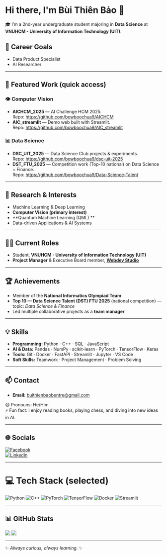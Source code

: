 # Hi there, I'm Bùi Thiên Bảo 👋

🎓 I’m a 2nd-year undergraduate student majoring in **Data Science** at  
**VNUHCM - University of Information Technology (UIT)**.  

## 🎯 Career Goals
- Data Product Specialist  
- AI Researcher  

---

## 🔭 Featured Work (quick access)
### 👁️ Computer Vision
- **AICHCM_2025** — AI Challenge HCM 2025.  
  Repo: https://github.com/bowboochua9/AICHCM  
- **AIC_streamlit** — Demo web built with Streamlit.  
  Repo: https://github.com/bowboochua9/AIC_streamlit

### 📊 Data Science
- **DSC_UIT_2025** — Data Science Club projects & experiments.  
  Repo: https://github.com/bowboochua9/dsc-uit-2025  
- **DST_FTU_2025** — Competition work (Top-10 national) on Data Science + Finance.  
  Repo: https://github.com/bowboochua9/Data-Science-Talent

---

## 🌱 Research & Interests
- Machine Learning & Deep Learning  
- **Computer Vision (primary interest)**  
- **Quantum Machine Learning (QML) **  
- Data-driven Applications & AI Systems
 
---

## 👨‍💻 Current Roles
- Student, **VNUHCM - University of Information Technology (UIT)**  
- **Project Manager** & Executive Board member, **[Webdev Studio](https://www.webdevstudios.org/)**

---

## 🏆 Achievements
- Member of the **National Informatics Olympiad Team**  
- **Top 10 — Data Science Talent (DST) FTU 2025** (national competition) — topic: *Data Science & Finance*  
- Led multiple collaborative projects as a **team manager**

---

## 💡 Skills
- **Programming:** Python · C++ · SQL · JavaScript  
- **AI & Data:** Pandas · NumPy · scikit-learn · PyTorch · TensorFlow · Keras  
- **Tools:** Git · Docker · FastAPI · Streamlit · Jupyter · VS Code  
- **Soft Skills:** Teamwork · Project Management · Problem Solving

---

## 📫 Contact
- **Email:** buithienbaobentre@gmail.com

😄 Pronouns: He/Him  
⚡ Fun fact: I enjoy reading books, playing chess, and diving into new ideas in AI.

---

## 🌐 Socials
[![Facebook](https://img.shields.io/badge/Facebook-%231877F2.svg?logo=Facebook&logoColor=white)](https://www.facebook.com/Bui.ThienBao145)  
[![LinkedIn](https://img.shields.io/badge/LinkedIn-%230077B5.svg?logo=linkedin&logoColor=white)](https://www.linkedin.com/in/b%C3%B9i-thi%C3%AAn-b%E1%BA%A3o-8a8349327/)

---

# 💻 Tech Stack (selected)
![Python](https://img.shields.io/badge/python-3670A0?style=for-the-badge&logo=python&logoColor=ffdd54)
![C++](https://img.shields.io/badge/c++-%2300599C.svg?style=for-the-badge&logo=c%2B%2B&logoColor=white)
![PyTorch](https://img.shields.io/badge/PyTorch-%23EE4C2C.svg?style=for-the-badge&logo=PyTorch&logoColor=white)
![TensorFlow](https://img.shields.io/badge/TensorFlow-%23FF6F00.svg?style=for-the-badge&logo=TensorFlow&logoColor=white)
![Docker](https://img.shields.io/badge/docker-%230db7ed.svg?style=for-the-badge&logo=docker&logoColor=white)
![Streamlit](https://img.shields.io/badge/Streamlit-%23FF4B4B.svg?style=for-the-badge&logo=streamlit&logoColor=white)

---

## 📊 GitHub Stats
![](https://github-readme-stats.vercel.app/api?username=bowboochua9&theme=radical&hide_border=false&include_all_commits=false&count_private=false)
![](https://github-readme-streak-stats.herokuapp.com/?user=bowboochua9&theme=radical&hide_border=false)

---

✨ *Always curious, always learning.* ✨

